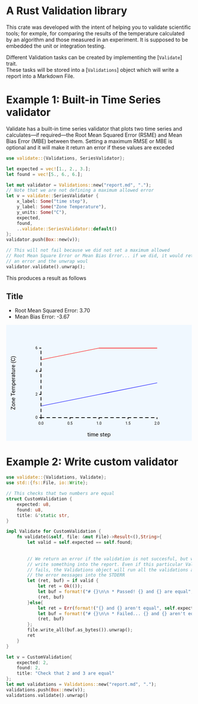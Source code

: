 # A Rust Validation library

This crate was developed with the intent of helping you to validate scientific
tools; for exmple, for comparing the results of the temperature calculated
by an algorithm and those measured in an experiment. It is supposed to be embedded
the unit or integration testing.

Different Validation tasks can be created by implementing the [`Validate`] trait.  
These tasks will be stored into a [`Validations`] object which will write a report 
into a Markdown File.


# Example 1: Built-in Time Series validator

Validate has a built-in time series validator that plots two time series and calculates—if required—the 
Root Mean Squared Error (RSME) and Mean Bias Error (MBE) between them. Setting a maximum RMSE or MBE
is optional and it will make it return an error if these values are exceded

```rs
use validate::{Validations, SeriesValidator};

let expected = vec![1., 2., 3.];
let found = vec![5., 6., 6.];

let mut validator = Validations::new("report.md", ".");    
// Note that we are not defining a maximum allowed error
let v = validate::SeriesValidator {
    x_label: Some("time step"),
    y_label: Some("Zone Temperature"),
    y_units: Some("C"),
    expected,
    found,
    ..validate::SeriesValidator::default()
};
validator.push(Box::new(v));

// This will not fail because we did not set a maximum allowed 
// Root Mean Square Error or Mean Bias Error... if we did, it would return 
// an error and the unwrap woul
validator.validate().unwrap();
```
This produces a result as follows

## Title

 * Root Mean Squared Error: 3.70
 * Mean Bias Error: -3.67

<div>
<svg class="poloto" width="800" height="500" viewBox="0 0 800 500" xmlns="http://www.w3.org/2000/svg"><style>.poloto{stroke-linecap:round;stroke-linejoin:round;font-family:Roboto,sans-serif;font-size:16px;}.poloto_background{fill:AliceBlue;}.poloto_scatter{stroke-width:7}.poloto_tick_line{stroke:gray;stroke-width:0.5}.poloto_line{stroke-width:2}.poloto_text{fill: black;}.poloto_axis_lines{stroke: black;stroke-width:3;fill:none;stroke-dasharray:none}.poloto_title{font-size:24px;dominant-baseline:start;text-anchor:middle;}.poloto_xname{font-size:24px;dominant-baseline:start;text-anchor:middle;}.poloto_yname{font-size:24px;dominant-baseline:start;text-anchor:middle;}.poloto_legend_text{font-size:20px;dominant-baseline:middle;text-anchor:start;}.poloto0stroke{stroke:blue;}.poloto1stroke{stroke:red;}.poloto2stroke{stroke:green;}.poloto3stroke{stroke:gold;}.poloto4stroke{stroke:aqua;}.poloto5stroke{stroke:lime;}.poloto6stroke{stroke:orange;}.poloto7stroke{stroke:chocolate;}.poloto0fill{fill:blue;}.poloto1fill{fill:red;}.poloto2fill{fill:green;}.poloto3fill{fill:gold;}.poloto4fill{fill:aqua;}.poloto5fill{fill:lime;}.poloto6fill{fill:orange;}.poloto7fill{fill:chocolate;}</style><circle  r="1e5" class="poloto_background" /><text  class="poloto_text poloto_legend_text" x="675" y="100" ></text><path  class="poloto_line poloto0stroke" fill="none" stroke="black" d=" M 150.00 350.00 L 400.00 300.00 L 650.00 250.00" /><text  class="poloto_text poloto_legend_text" x="675" y="150" ></text><path  class="poloto_line poloto1stroke" fill="none" stroke="black" d=" M 150.00 150.00 L 400.00 100.00 L 650.00 100.00" /><text  class="poloto_labels poloto_text poloto_title" x="400" y="37.5" ></text><text  class="poloto_labels poloto_text poloto_xname" x="400" y="481.25" >time step</text><text  class="poloto_labels poloto_text poloto_yname" transform="rotate(-90,37.5,250)" x="37.5" y="250" >Zone Temperature (C)</text><text  class="poloto_tick_labels poloto_text" dominant-baseline="middle" text-anchor="start" x="150" y="70" ></text><line  class="poloto_axis_lines" stroke="black" x1="150" x2="144" y1="400" y2="400" /><text  class="poloto_tick_labels poloto_text" dominant-baseline="middle" text-anchor="end" x="135" y="400" >0</text><line  class="poloto_axis_lines" stroke="black" x1="150" x2="144" y1="300" y2="300" /><text  class="poloto_tick_labels poloto_text" dominant-baseline="middle" text-anchor="end" x="135" y="300" >2</text><line  class="poloto_axis_lines" stroke="black" x1="150" x2="144" y1="200" y2="200" /><text  class="poloto_tick_labels poloto_text" dominant-baseline="middle" text-anchor="end" x="135" y="200" >4</text><line  class="poloto_axis_lines" stroke="black" x1="150" x2="144" y1="100" y2="100" /><text  class="poloto_tick_labels poloto_text" dominant-baseline="middle" text-anchor="end" x="135" y="100" >6</text><text  class="poloto_tick_labels poloto_text" dominant-baseline="middle" text-anchor="start" x="440.00000000000006" y="70" ></text><line  class="poloto_axis_lines" stroke="black" x1="150" x2="150" y1="400" y2="405" /><text  class="poloto_tick_labels poloto_text" dominant-baseline="start" text-anchor="middle" x="150" y="430" >0.0</text><line  class="poloto_axis_lines" stroke="black" x1="275" x2="275" y1="400" y2="405" /><text  class="poloto_tick_labels poloto_text" dominant-baseline="start" text-anchor="middle" x="275" y="430" >0.5</text><line  class="poloto_axis_lines" stroke="black" x1="400" x2="400" y1="400" y2="405" /><text  class="poloto_tick_labels poloto_text" dominant-baseline="start" text-anchor="middle" x="400" y="430" >1.0</text><line  class="poloto_axis_lines" stroke="black" x1="525" x2="525" y1="400" y2="405" /><text  class="poloto_tick_labels poloto_text" dominant-baseline="start" text-anchor="middle" x="525" y="430" >1.5</text><line  class="poloto_axis_lines" stroke="black" x1="650" x2="650" y1="400" y2="405" /><text  class="poloto_tick_labels poloto_text" dominant-baseline="start" text-anchor="middle" x="650" y="430" >2.0</text><path  stroke="black" fill="none" class="poloto_axis_lines" style="stroke-dasharray:12.5;stroke-dashoffset:-0;" d=" M 150 400 L 650 400" /><path  stroke="black" fill="none" class="poloto_axis_lines" style="stroke-dasharray:12.5;stroke-dashoffset:-0;" d=" M 150 400 L 150 100" /></svg>
</div>



# Example 2: Write custom validator

```rs
use validate::{Validations, Validate};
use std::{fs::File, io::Write};

// This checks that two numbers are equal
struct CustomValidation {
    expected: u8,
    found: u8,
    title: &'static str,
}

impl Validate for CustomValidation {
    fn validate(&self, file: &mut File)->Result<(),String>{
        let valid = self.expected == self.found;
        
        
        // We return an error if the validation is not succesful, but we still
        // write something into the report. Even if this particular Validation 
        // fails, the Validations object will run all the validations and print
        // the error messages into the STDERR
        let (ret, buf) = if valid {
            let ret = Ok(());
            let buf = format!("# {}\n\n * Passed! {} and {} are equal", self.title, self.expected, self.found);
            (ret, buf)
        }else{
            let ret = Err(format!("{} and {} aren't equal", self.expected, self.found));
            let buf = format!("# {}\n\n * Failed... {} and {} aren't equal", self.title, self.expected, self.found );
            (ret, buf)
        };
        file.write_all(buf.as_bytes()).unwrap();
        ret
    }
}

let v = CustomValidation{
    expected: 2,
    found: 2,
    title: "Check that 2 and 3 are equal"
};
let mut validations = Validations::new("report.md", ".");
validations.push(Box::new(v));
validations.validate().unwrap()

```